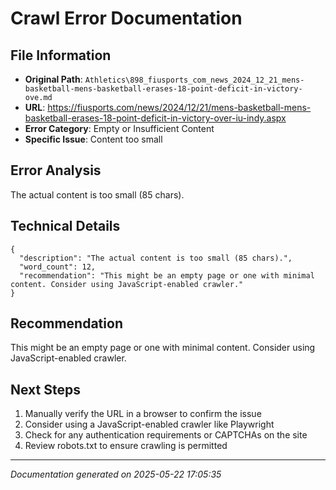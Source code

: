 # Crawl Error Documentation

## File Information
- **Original Path**: `Athletics\898_fiusports_com_news_2024_12_21_mens-basketball-mens-basketball-erases-18-point-deficit-in-victory-ove.md`
- **URL**: https://fiusports.com/news/2024/12/21/mens-basketball-mens-basketball-erases-18-point-deficit-in-victory-over-iu-indy.aspx
- **Error Category**: Empty or Insufficient Content
- **Specific Issue**: Content too small

## Error Analysis
The actual content is too small (85 chars).

## Technical Details
```
{
  "description": "The actual content is too small (85 chars).",
  "word_count": 12,
  "recommendation": "This might be an empty page or one with minimal content. Consider using JavaScript-enabled crawler."
}
```

## Recommendation
This might be an empty page or one with minimal content. Consider using JavaScript-enabled crawler.

## Next Steps
1. Manually verify the URL in a browser to confirm the issue
2. Consider using a JavaScript-enabled crawler like Playwright
3. Check for any authentication requirements or CAPTCHAs on the site
4. Review robots.txt to ensure crawling is permitted

---
*Documentation generated on 2025-05-22 17:05:35*
